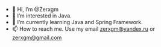 - 👋 Hi, I’m @Zerxgm
- 👀 I’m interested in Java.
- 🌱 I’m currently learning Java and Spring Framework.
- 📫 How to reach me. Use my email zerxgm@yandex.ru or zerxgm@gmail.com

<!---
Zerxgm/Zerxgm is a ✨ special ✨ repository because its `README.md` (this file) appears on your GitHub profile.
You can click the Preview link to take a look at your changes.
--->
